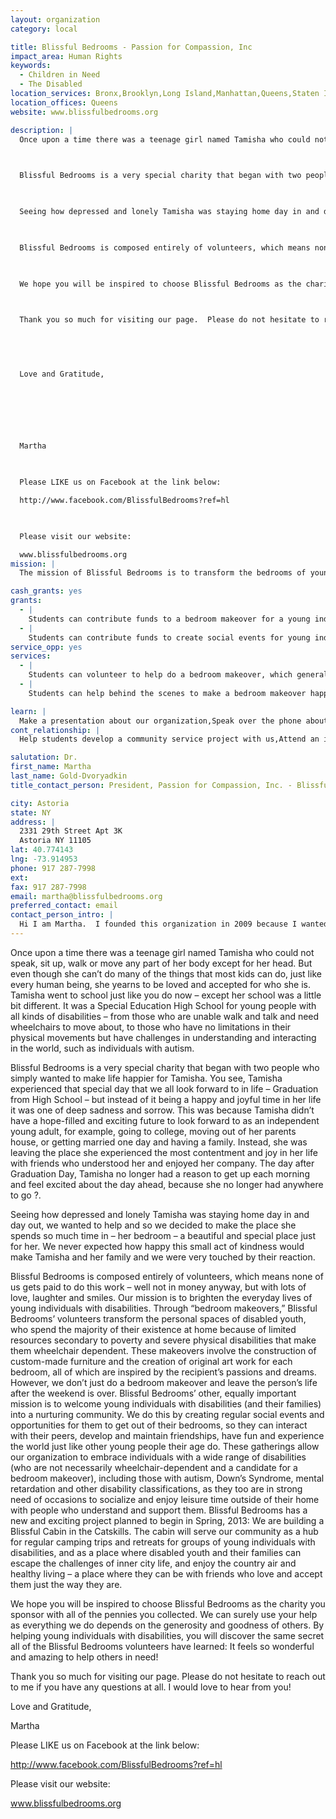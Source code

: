 ```yaml
---
layout: organization
category: local

title: Blissful Bedrooms - Passion for Compassion, Inc
impact_area: Human Rights
keywords: 
  - Children in Need
  - The Disabled
location_services: Bronx,Brooklyn,Long Island,Manhattan,Queens,Staten Island,Greater New York
location_offices: Queens
website: www.blissfulbedrooms.org

description: |
  Once upon a time there was a teenage girl named Tamisha who could not speak, sit up, walk or move any part of her body except for her head.  But even though she can’t do many of the things that most kids can do, just like every human being, she yearns to be loved and accepted for who she is.  Tamisha went to school just like you do now – except her school was a little bit different.  It was a Special Education High School for young people with all kinds of disabilities – from those who are unable walk and talk and need wheelchairs to move about, to those who have no limitations in their physical movements but have challenges in understanding and interacting in the world, such as individuals with autism.

  

  Blissful Bedrooms is a very special charity that began with two people who simply wanted to make life happier for Tamisha.   You see, Tamisha experienced that special day that we all look forward to in life – Graduation from High School – but instead of it being a happy and joyful time in her life it was one of deep sadness and sorrow.  This was because Tamisha didn’t have a hope-filled and exciting future to look forward to as an independent young adult, for example, going to college, moving out of her parents house, or getting married one day and having a family.  Instead, she was leaving the place she experienced the most contentment and joy in her life with friends who understood her and enjoyed her company.  The day after Graduation Day, Tamisha no longer had a reason to get up each morning and feel excited about the day ahead, because she no longer had anywhere to go ?.

  

  Seeing how depressed and lonely Tamisha was staying home day in and day out, we wanted to help and so we decided to make the place she spends so much time in – her bedroom – a beautiful and special place just for her.  We never expected how happy this small act of kindness would make Tamisha and her family and we were very touched by their reaction.

  

  Blissful Bedrooms is composed entirely of volunteers, which means none of us gets paid to do this work – well not in money anyway, but with lots of love, laughter and smiles.  Our mission is to brighten the everyday lives of young individuals with disabilities.  Through “bedroom makeovers,” Blissful Bedrooms’ volunteers transform the personal spaces of disabled youth, who spend the majority of their existence at home because of limited resources secondary to poverty and severe physical disabilities that make them wheelchair dependent.  These makeovers involve the construction of custom-made furniture and the creation of original art work for each bedroom, all of which are inspired by the recipient’s passions and dreams.   However, we don’t just do a bedroom makeover and leave the person’s life after the weekend is over.  Blissful Bedrooms’ other, equally important mission is to welcome young individuals with disabilities (and their families) into a nurturing community.  We do this by creating regular social events and opportunities for them to get out of their bedrooms, so they can interact with their peers, develop and maintain friendships, have fun and experience the world just like other young people their age do.  These gatherings allow our organization to embrace individuals with a wide range of disabilities (who are not necessarily wheelchair-dependent and a candidate for a bedroom makeover), including those with autism, Down’s Syndrome, mental retardation and other disability classifications, as they too are in strong need of occasions to socialize and enjoy leisure time outside of their home with people who understand and support them. Blissful Bedrooms has a new and exciting project planned to begin in Spring, 2013:  We are building a Blissful Cabin in the Catskills.  The cabin will serve our community as a hub for regular camping trips and retreats for groups of young individuals with disabilities, and as a place where disabled youth and their families can escape the challenges of inner city life, and enjoy the country air and healthy living – a place where they can be with friends who love and accept them just the way they are.

  

  We hope you will be inspired to choose Blissful Bedrooms as the charity you sponsor with all of the pennies you collected.  We can surely use your help as everything we do depends on the generosity and goodness of others.  By helping young individuals with disabilities, you will discover the same secret all of the Blissful Bedrooms volunteers have learned:  It feels so wonderful and amazing to help others in need!

  

  Thank you so much for visiting our page.  Please do not hesitate to reach out to me if you have any questions at all.  I would love to hear from you!

  

  

  Love and Gratitude,

  

  

  

  Martha

  

  Please LIKE us on Facebook at the link below:

  http://www.facebook.com/BlissfulBedrooms?ref=hl

  

  Please visit our website:

  www.blissfulbedrooms.org
mission: |
  The mission of Blissful Bedrooms is to transform the bedrooms of young individuals challenged with a variety of disabilities, as well as economic and family challenges, into sanctuaries so that they can feel peaceful and happy in the very place where they spend so much of their daily life due to their lack of mobility and opportunity. The goal for each bedroom makeover is to artistically design a unique environment created specifically for the indivual, incorporating his/her passions, dreams, fantasies, favorite colors, and creative input.

cash_grants: yes
grants: 
  - |
    Students can contribute funds to a bedroom makeover for a young individual who is disabled and spends a great deal of time in his/her bedroom.
  - |
    Students can contribute funds to create social events for young individuals with disabilities
service_opp: yes
services: 
  - |
    Students can volunteer to help do a bedroom makeover, which generally takes one full weekend to complete.  They can help paint, create art, build and lots of others things.
  - |
    Students can help behind the scenes to make a bedroom makeover happen by researching grants/funding opportunities, fundraising in their school/community, recruiting sponsors, spreading the word, etc.

learn: |
  Make a presentation about our organization,Speak over the phone about our work
cont_relationship: |
  Help students develop a community service project with us,Attend an in-school Check Award Assembly if we receive a grant,Help students tell local newspapers and media about their grant and/or project with us,Educate the school by leading a workshop

salutation: Dr.
first_name: Martha
last_name: Gold-Dvoryadkin
title_contact_person: President, Passion for Compassion, Inc. - Blissful Bedrooms

city: Astoria
state: NY
address: |
  2331 29th Street Apt 3K  
  Astoria NY 11105
lat: 40.774143
lng: -73.914953
phone: 917 287-7998
ext: 
fax: 917 287-7998
email: martha@blissfulbedrooms.org
preferred_contact: email
contact_person_intro: |
  Hi I am Martha.  I founded this organization in 2009 because I wanted to help a young disabled girl who was very lonely at home who spends all of her time in her bedroom.  Her bedroom was very plain and boring, and because she cannot move her arms and legs, walk or talk, I thought it would be really cool to make her bedroom look beautiful and contain all her favorite colors and things that were special to her. Our organization received a common cents grant last year from a Special Education school in the Bronx.  This work has completely changed my life in many amazing ways.  It is creative, fun, exciting and it makes many people happy.  I love giving back and I think you will too!!
---
```

Once upon a time there was a teenage girl named Tamisha who could not speak, sit up, walk or move any part of her body except for her head.  But even though she can’t do many of the things that most kids can do, just like every human being, she yearns to be loved and accepted for who she is.  Tamisha went to school just like you do now – except her school was a little bit different.  It was a Special Education High School for young people with all kinds of disabilities – from those who are unable walk and talk and need wheelchairs to move about, to those who have no limitations in their physical movements but have challenges in understanding and interacting in the world, such as individuals with autism.



Blissful Bedrooms is a very special charity that began with two people who simply wanted to make life happier for Tamisha.   You see, Tamisha experienced that special day that we all look forward to in life – Graduation from High School – but instead of it being a happy and joyful time in her life it was one of deep sadness and sorrow.  This was because Tamisha didn’t have a hope-filled and exciting future to look forward to as an independent young adult, for example, going to college, moving out of her parents house, or getting married one day and having a family.  Instead, she was leaving the place she experienced the most contentment and joy in her life with friends who understood her and enjoyed her company.  The day after Graduation Day, Tamisha no longer had a reason to get up each morning and feel excited about the day ahead, because she no longer had anywhere to go ?.



Seeing how depressed and lonely Tamisha was staying home day in and day out, we wanted to help and so we decided to make the place she spends so much time in – her bedroom – a beautiful and special place just for her.  We never expected how happy this small act of kindness would make Tamisha and her family and we were very touched by their reaction.



Blissful Bedrooms is composed entirely of volunteers, which means none of us gets paid to do this work – well not in money anyway, but with lots of love, laughter and smiles.  Our mission is to brighten the everyday lives of young individuals with disabilities.  Through “bedroom makeovers,” Blissful Bedrooms’ volunteers transform the personal spaces of disabled youth, who spend the majority of their existence at home because of limited resources secondary to poverty and severe physical disabilities that make them wheelchair dependent.  These makeovers involve the construction of custom-made furniture and the creation of original art work for each bedroom, all of which are inspired by the recipient’s passions and dreams.   However, we don’t just do a bedroom makeover and leave the person’s life after the weekend is over.  Blissful Bedrooms’ other, equally important mission is to welcome young individuals with disabilities (and their families) into a nurturing community.  We do this by creating regular social events and opportunities for them to get out of their bedrooms, so they can interact with their peers, develop and maintain friendships, have fun and experience the world just like other young people their age do.  These gatherings allow our organization to embrace individuals with a wide range of disabilities (who are not necessarily wheelchair-dependent and a candidate for a bedroom makeover), including those with autism, Down’s Syndrome, mental retardation and other disability classifications, as they too are in strong need of occasions to socialize and enjoy leisure time outside of their home with people who understand and support them. Blissful Bedrooms has a new and exciting project planned to begin in Spring, 2013:  We are building a Blissful Cabin in the Catskills.  The cabin will serve our community as a hub for regular camping trips and retreats for groups of young individuals with disabilities, and as a place where disabled youth and their families can escape the challenges of inner city life, and enjoy the country air and healthy living – a place where they can be with friends who love and accept them just the way they are.



We hope you will be inspired to choose Blissful Bedrooms as the charity you sponsor with all of the pennies you collected.  We can surely use your help as everything we do depends on the generosity and goodness of others.  By helping young individuals with disabilities, you will discover the same secret all of the Blissful Bedrooms volunteers have learned:  It feels so wonderful and amazing to help others in need!



Thank you so much for visiting our page.  Please do not hesitate to reach out to me if you have any questions at all.  I would love to hear from you!





Love and Gratitude,







Martha



Please LIKE us on Facebook at the link below:

http://www.facebook.com/BlissfulBedrooms?ref=hl



Please visit our website:

www.blissfulbedrooms.org